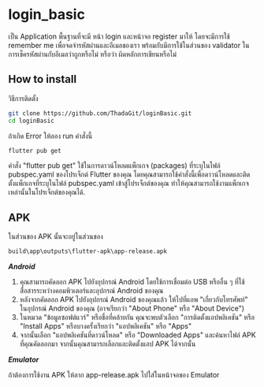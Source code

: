 # login_basic

เป็น Application พื้นฐานที่จะมี หน้า login และหน้าจอ register มาให้ โดยจะมีการใช้ remember me เพื่อจดจำรหัสผ่านและอีเมลของเรา พร้อมกับมีการใช้ในส่วนของ validator ในการเช็ครหัสผ่านกับอีเมลว่าถูกหรือไม่ หรือว่า ผิดหลักการเขียนหรือไม่

## How to install

วิธีการติดตั้ง

```bash
git clone https://github.com/ThadaGit/loginBasic.git
cd loginBasic
```

ถ้าเกิด Error ให้ลอง run คำสั่งนี้

```bash
flutter pub get
```

คำสั่ง "flutter pub get" ใช้ในการดาวน์โหลดแพ็กเกจ (packages) ที่ระบุในไฟล์ pubspec.yaml ของโปรเจ็กต์ Flutter ของคุณ โดยคุณสามารถใช้คำสั่งนี้เพื่อดาวน์โหลดและติดตั้งแพ็กเกจที่ระบุในไฟล์ pubspec.yaml เข้าสู่โปรเจ็กต์ของคุณ ทำให้คุณสามารถใช้งานแพ็กเกจเหล่านั้นในโปรเจ็กต์ของคุณได้.

## APK

ในส่วนของ APK นั้นจะอยู่ในส่วนของ
```bash
build\app\outputs\flutter-apk\app-release.apk
```

***Android***
1. คุณสามารถคัดลอก APK ไปยังอุปกรณ์ Android โดยใช้การเชื่อมต่อ USB หรืออื่น ๆ ที่ใช้สื่อสารระหว่างคอมพิวเตอร์และอุปกรณ์ Android ของคุณ
2. หลังจากคัดลอก APK ไปยังอุปกรณ์ Android ของคุณแล้ว ให้ไปที่แอพ "เกี่ยวกับโทรศัพท์" ในอุปกรณ์ Android ของคุณ (อาจเรียกว่า "About Phone" หรือ "About Device")
3. ในหมวด "ข้อมูลซอฟต์แวร์" หรือชื่อที่คล้ายกัน คุณจะพบตัวเลือก "การติดตั้งแอปพลิเคชัน" หรือ "Install Apps" หรือบางครั้งเรียกว่า "แอปพลิเคชัน" หรือ "Apps"
4. จากนั้นเลือก "แอปพลิเคชันที่ดาวน์โหลด" หรือ "Downloaded Apps" และค้นหาไฟล์ APK ที่คุณคัดลอกมา จากนั้นคุณสามารถเลือกและติดตั้งแอป APK ได้จากนั้น

***Emulator***

ถ้าต้องการใช้งาน APK ให้ลาก app-release.apk ไปใส่ในหน้าจอของ Emulator